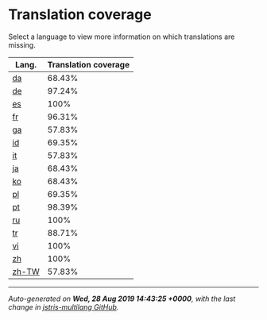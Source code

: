 <link rel="stylesheet" href="style.css">

# Translation coverage

Select a language to view more information on which translations are missing.

<table>
<thead>
    <tr>
        <th>Lang.</th>
        <th colspan="2">Translation coverage</th>
    </tr>
</thead>
<tbody>
    <tr><td><a href="da.html">da</a></td><td>68.43%</td><td>
        <div class="pb">
            <span class="pb-fill" style="width: 68.43%;"></span>
        </div>
    </td></tr>
    <tr><td><a href="de.html">de</a></td><td>97.24%</td><td>
        <div class="pb">
            <span class="pb-fill" style="width: 97.24%;"></span>
        </div>
    </td></tr>
    <tr><td><a href="es.html">es</a></td><td>100%</td><td>
        <div class="pb">
            <span class="pb-fill" style="width: 100%;"></span>
        </div>
    </td></tr>
    <tr><td><a href="fr.html">fr</a></td><td>96.31%</td><td>
        <div class="pb">
            <span class="pb-fill" style="width: 96.31%;"></span>
        </div>
    </td></tr>
    <tr><td><a href="ga.html">ga</a></td><td>57.83%</td><td>
        <div class="pb">
            <span class="pb-fill" style="width: 57.83%;"></span>
        </div>
    </td></tr>
    <tr><td><a href="id.html">id</a></td><td>69.35%</td><td>
        <div class="pb">
            <span class="pb-fill" style="width: 69.35%;"></span>
        </div>
    </td></tr>
    <tr><td><a href="it.html">it</a></td><td>57.83%</td><td>
        <div class="pb">
            <span class="pb-fill" style="width: 57.83%;"></span>
        </div>
    </td></tr>
    <tr><td><a href="ja.html">ja</a></td><td>68.43%</td><td>
        <div class="pb">
            <span class="pb-fill" style="width: 68.43%;"></span>
        </div>
    </td></tr>
    <tr><td><a href="ko.html">ko</a></td><td>68.43%</td><td>
        <div class="pb">
            <span class="pb-fill" style="width: 68.43%;"></span>
        </div>
    </td></tr>
    <tr><td><a href="pl.html">pl</a></td><td>69.35%</td><td>
        <div class="pb">
            <span class="pb-fill" style="width: 69.35%;"></span>
        </div>
    </td></tr>
    <tr><td><a href="pt.html">pt</a></td><td>98.39%</td><td>
        <div class="pb">
            <span class="pb-fill" style="width: 98.39%;"></span>
        </div>
    </td></tr>
    <tr><td><a href="ru.html">ru</a></td><td>100%</td><td>
        <div class="pb">
            <span class="pb-fill" style="width: 100%;"></span>
        </div>
    </td></tr>
    <tr><td><a href="tr.html">tr</a></td><td>88.71%</td><td>
        <div class="pb">
            <span class="pb-fill" style="width: 88.71%;"></span>
        </div>
    </td></tr>
    <tr><td><a href="vi.html">vi</a></td><td>100%</td><td>
        <div class="pb">
            <span class="pb-fill" style="width: 100%;"></span>
        </div>
    </td></tr>
    <tr><td><a href="zh.html">zh</a></td><td>100%</td><td>
        <div class="pb">
            <span class="pb-fill" style="width: 100%;"></span>
        </div>
    </td></tr>
    <tr><td><a href="zh-TW.html">zh-TW</a></td><td>57.83%</td><td>
        <div class="pb">
            <span class="pb-fill" style="width: 57.83%;"></span>
        </div>
    </td></tr>
</tbody></table>

-------------------

*Auto-generated on **Wed, 28 Aug 2019 14:43:25 +0000**, with the last change in [jstris-multilang GitHub](https://github.com/jezevec10/jstris-multilang/).*
